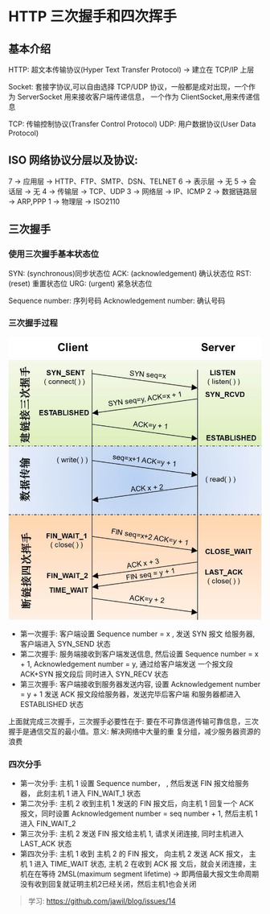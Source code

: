 # HTTP 三次握手和四次挥手

## 基本介绍

HTTP: 超文本传输协议(Hyper Text Transfer Protocol) -> 建立在 TCP/IP 上层

Socket: 套接字协议,可以自由选择 TCP/UDP 协议，一般都是成对出现，一个作为 ServerSocket 用来接收客户端传递信息， 一个作为
ClientSocket,用来传递信息

TCP: 传输控制协议(Transfer Control Protocol) UDP: 用户数据协议(User Data Protocol)

## ISO 网络协议分层以及协议:

7 -> 应用层 -> HTTP、FTP、SMTP、DSN、TELNET 6 -> 表示层 -> 无 5 -> 会话层 -> 无 4 -> 传输层 -> TCP、UDP 3 -> 网络层 ->
IP、ICMP 2 -> 数据链路层 -> ARP,PPP 1 -> 物理层 -> ISO2110

## 三次握手

### 使用三次握手基本状态位

SYN: (synchronous)同步状态位 ACK: (acknowledgement) 确认状态位 RST: (reset) 重置状态位 URG: (urgent) 紧急状态位

Sequence number: 序列号码 Acknowledgement number: 确认号码

### 三次握手过程

![](./shake-handle/shake-handle.jpeg)

- 第一次握手: 客户端设置 Sequence number = x , 发送 SYN 报文 给服务器, 客户端进入 SYN_SEND 状态
- 第二次握手: 服务端接收到客户端发送信息, 然后设置 Sequence number = x + 1, Acknowledgement number = y, 通过给客户端发送
  一个报文段 ACK+SYN 报文段后 同时进入 SYN_RECV 状态
- 第三次握手: 客户端接收到服务器发送内容, 设置 Acknowledgement number = y + 1 发送 ACK 报文段给服务器，发送完毕后客户端
  和服务器都进入 ESTABLISHED 状态

上面就完成三次握手，三次握手必要性在于: 要在不可靠信道传输可靠信息，三次握手是通信交互的最小值。意义: 解决网络中大量的重
复分组，减少服务器资源的浪费

### 四次分手

- 第一次分手: 主机 1 设置 Sequence number， , 然后发送 FIN 报文给服务器， 此刻主机 1 进入 FIN_WAIT_1 状态
- 第二次分手: 主机 2 收到主机 1 发送的 FIN 报文后，向主机 1 回复一个 ACK 报文，同时设置 Acknowledgement number = seq
  number + 1, 然后主机 1 进入 FIN_WAIT_2
- 第三次分手: 主机 2 发送 FIN 报文给主机 1, 请求关闭连接, 同时主机进入 LAST_ACK 状态
- 第四次分手: 主机 1 收到 主机 2 的 FIN 报文， 向主机 2 发送 ACK 报文， 主机 1 进入 TIME_WAIT 状态, 主机 2 在收到 ACK 报
  文后，就会关闭连接，主机在在等待 2MSL(maximum segment lifetime) -> 即两倍最大报文生命周期 没有收到回复就证明主机2已经关闭，然后主机1也会关闭

> 学习: https://github.com/jawil/blog/issues/14
